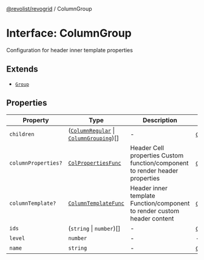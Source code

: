 [@revolist/revogrid](README.md) / ColumnGroup

# Interface: ColumnGroup

Configuration for header inner template properties

## Extends

- [`Group`](Interface.Group.md)

## Properties

| Property | Type | Description | Inherited from | Defined in |
| ------ | ------ | ------ | ------ | ------ |
| `children` | ([`ColumnRegular`](Interface.ColumnRegular.md) \| [`ColumnGrouping`](TypeAlias.ColumnGrouping.md))[] | - | [`Group`](Interface.Group.md).`children` | [src/store/dataSource/data.store.ts:21](https://github.com/revolist/revogrid/blob/a84fead7f1878a976ea465cbf9b4f0472345b7b1/src/store/dataSource/data.store.ts#L21) |
| `columnProperties?` | [`ColPropertiesFunc`](TypeAlias.ColPropertiesFunc.md) | Header Cell properties Custom function/component to render header properties | [`Group`](Interface.Group.md).`columnProperties` | [src/types/interfaces.ts:118](https://github.com/revolist/revogrid/blob/a84fead7f1878a976ea465cbf9b4f0472345b7b1/src/types/interfaces.ts#L118) |
| `columnTemplate?` | [`ColumnTemplateFunc`](TypeAlias.ColumnTemplateFunc.md) | Header inner template Function/component to render custom header content | [`Group`](Interface.Group.md).`columnTemplate` | [src/types/interfaces.ts:113](https://github.com/revolist/revogrid/blob/a84fead7f1878a976ea465cbf9b4f0472345b7b1/src/types/interfaces.ts#L113) |
| `ids` | (`string` \| `number`)[] | - | [`Group`](Interface.Group.md).`ids` | [src/store/dataSource/data.store.ts:23](https://github.com/revolist/revogrid/blob/a84fead7f1878a976ea465cbf9b4f0472345b7b1/src/store/dataSource/data.store.ts#L23) |
| `level` | `number` | - | - | [src/utils/column.utils.ts:17](https://github.com/revolist/revogrid/blob/a84fead7f1878a976ea465cbf9b4f0472345b7b1/src/utils/column.utils.ts#L17) |
| `name` | `string` | - | [`Group`](Interface.Group.md).`name` | [src/store/dataSource/data.store.ts:20](https://github.com/revolist/revogrid/blob/a84fead7f1878a976ea465cbf9b4f0472345b7b1/src/store/dataSource/data.store.ts#L20) |
